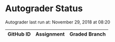 # Autograder Status
Autograder last run at: November 29, 2018 at 08:20

| GitHub ID | Assignment | Graded Branch |
|-----------|------------|---------------|
